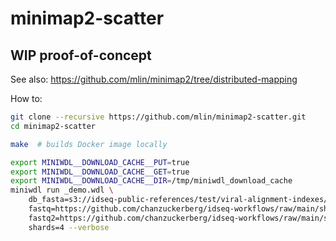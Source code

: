 # minimap2-scatter

## WIP proof-of-concept

See also: https://github.com/mlin/minimap2/tree/distributed-mapping

How to:

```bash
git clone --recursive https://github.com/mlin/minimap2-scatter.git
cd minimap2-scatter

make  # builds Docker image locally

export MINIWDL__DOWNLOAD_CACHE__PUT=true
export MINIWDL__DOWNLOAD_CACHE__GET=true
export MINIWDL__DOWNLOAD_CACHE__DIR=/tmp/miniwdl_download_cache
miniwdl run _demo.wdl \
    db_fasta=s3://idseq-public-references/test/viral-alignment-indexes/viral_nt \
    fastq=https://github.com/chanzuckerberg/idseq-workflows/raw/main/short-read-mngs/test/norg_13__nacc_35__uniform_weight_per_organism__hiseq_reads__v10__R1.fastq.gz \
    fastq2=https://github.com/chanzuckerberg/idseq-workflows/raw/main/short-read-mngs/test/norg_13__nacc_35__uniform_weight_per_organism__hiseq_reads__v10__R2.fastq.gz \
    shards=4 --verbose
```
